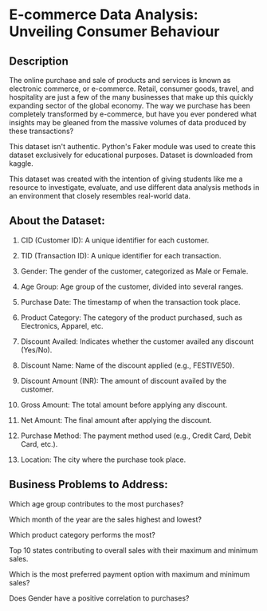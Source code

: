 # E-commerce Data Analysis: Unveiling Consumer Behaviour 

## Description

The online purchase and sale of products and services is known as electronic commerce, or e-commerce. Retail, consumer goods, travel, and hospitality are just a few of the many businesses that make up this quickly expanding sector of the global economy. The way we purchase has been completely transformed by e-commerce, but have you ever pondered what insights may be gleaned from the massive volumes of data produced by these transactions? 

This dataset isn't authentic. Python's Faker module was used to create this dataset exclusively for educational purposes. Dataset is downloaded from kaggle.

This dataset was created with the intention of giving students like me a resource to investigate, evaluate, and use different data analysis methods in an environment that closely resembles real-world data.

## About the Dataset:
1. CID (Customer ID): A unique identifier for each customer.

2. TID (Transaction ID): A unique identifier for each transaction.

3. Gender: The gender of the customer, categorized as Male or Female.

4. Age Group: Age group of the customer, divided into several ranges.
   
5. Purchase Date: The timestamp of when the transaction took place.
   
6. Product Category: The category of the product purchased, such as Electronics, Apparel, etc.

7. Discount Availed: Indicates whether the customer availed any discount (Yes/No).

8. Discount Name: Name of the discount applied (e.g., FESTIVE50).

9. Discount Amount (INR): The amount of discount availed by the customer.

10. Gross Amount: The total amount before applying any discount.

11. Net Amount: The final amount after applying the discount.

12. Purchase Method: The payment method used (e.g., Credit Card, Debit Card, etc.).

13. Location: The city where the purchase took place.

## Business Problems to Address: 

Which age group contributes to the most purchases?
   
Which month of the year are the sales highest and lowest?

Which product category performs the most?

Top 10 states contributing to overall sales with their maximum and minimum sales.

Which is the most preferred payment option with maximum and minimum sales?
   
Does Gender have a positive correlation to purchases?




